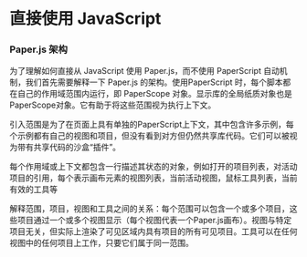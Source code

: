 # 直接使用 JavaScript

### Paper.js 架构

为了理解如何直接从 JavaScript 使用 Paper.js，而不使用 PaperScript 自动机制，我们首先需要解释一下 Paper.js 的架构。使用PaperScript 时，每个脚本都在自己的作用域范围内运行，即 PaperScope 对象。显示库的全局纸质对象也是PaperScope对象。它有助于将这些范围视为执行上下文。



引入范围是为了在页面上具有单独的PaperScript上下文，其中包含许多示例，每个示例都有自己的视图和项目，但没有看到对方但仍然共享库代码。它们可以被视为带有共享代码的沙盒“插件”。



每个作用域或上下文都包含一行描述其状态的对象，例如打开的项目列表，对活动项目的引用，每个表示画布元素的视图列表，当前活动视图，鼠标工具列表，当前有效的工具等



解释范围，项目，视图和工具之间的关系：每个范围可以包含一个或多个项目，这些项目通过一个或多个视图显示（每个视图代表一个Paper.js画布）。视图与特定项目无关，但实际上渲染了可见区域内具有项目的所有可见项目。工具可以在任何视图中的任何项目上工作，只要它们属于同一范围。



